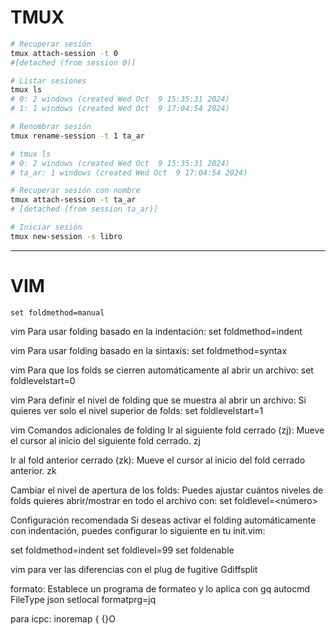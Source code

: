 # TMUX
```bash
# Recuperar sesión
tmux attach-session -t 0
#[detached (from session 0)]

# Listar sesiones
tmux ls
# 0: 2 windows (created Wed Oct  9 15:35:31 2024)
# 1: 1 windows (created Wed Oct  9 17:04:54 2024)

# Renombrar sesión
tmux rename-session -t 1 ta_ar

# tmux ls
# 0: 2 windows (created Wed Oct  9 15:35:31 2024)
# ta_ar: 1 windows (created Wed Oct  9 17:04:54 2024)

# Recuperar sesión con nombre
tmux attach-session -t ta_ar
# [detached (from session ta_ar)]

# Iniciar sesión 
tmux new-session -s libro

```
---

# VIM
```vim
set foldmethod=manual
```

vim
Para usar folding basado en la indentación:
set foldmethod=indent



vim
Para usar folding basado en la sintaxis:
set foldmethod=syntax



vim
Para que los folds se cierren automáticamente al abrir un archivo:
set foldlevelstart=0


vim
Para definir el nivel de folding que se muestra al abrir un archivo: Si quieres ver solo el nivel superior de folds:
set foldlevelstart=1


vim
Comandos adicionales de folding
Ir al siguiente fold cerrado (zj): Mueve el cursor al inicio del siguiente fold cerrado.
zj

Ir al fold anterior cerrado (zk): Mueve el cursor al inicio del fold cerrado anterior.
zk

Cambiar el nivel de apertura de los folds: Puedes ajustar cuántos niveles de folds quieres abrir/mostrar en todo el archivo con:
set foldlevel=<número>

Configuración recomendada
Si deseas activar el folding automáticamente con indentación, puedes configurar lo siguiente en tu init.vim:

set foldmethod=indent
set foldlevel=99
set foldenable



vim 
para ver las diferencias con el plug de fugitive
Gdiffsplit


formato:
Establece un programa de formateo y lo aplica con gq
autocmd FileType json setlocal formatprg=jq


para icpc:
inoremap {<CR> {<CR>}<Esc>O
